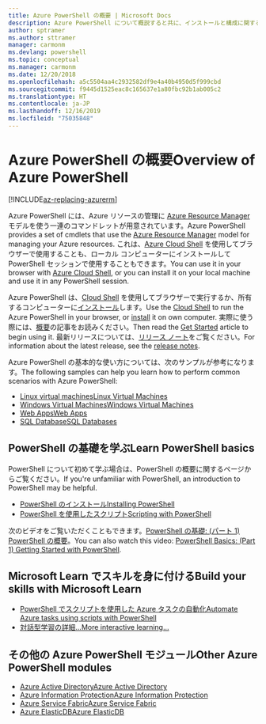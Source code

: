 ```yaml
---
title: Azure PowerShell の概要 | Microsoft Docs
description: Azure PowerShell について概説すると共に、インストールと構成に関するページへのリンクを紹介します。
author: sptramer
ms.author: sttramer
manager: carmonm
ms.devlang: powershell
ms.topic: conceptual
ms.manager: carmonm
ms.date: 12/20/2018
ms.openlocfilehash: a5c5504aa4c2932582df9e4a40b4950d5f999cbd
ms.sourcegitcommit: f9445d1525eac8c165637e1a80fbc92b1ab005c2
ms.translationtype: HT
ms.contentlocale: ja-JP
ms.lasthandoff: 12/16/2019
ms.locfileid: "75035848"
---
```

# <a name="overview-of-azure-powershell"></a><span data-ttu-id="0f27e-103">Azure PowerShell の概要</span><span class="sxs-lookup"><span data-stu-id="0f27e-103">Overview of Azure PowerShell</span></span>

[!INCLUDE[az-replacing-azurerm](../includes/az-replacing-azurerm.md)]

<span data-ttu-id="0f27e-104">Azure PowerShell には、Azure リソースの管理に [Azure Resource Manager](/azure/azure-resource-manager/resource-group-overview) モデルを使う一連のコマンドレットが用意されています。</span><span class="sxs-lookup"><span data-stu-id="0f27e-104">Azure PowerShell provides a set of cmdlets that use the [Azure Resource Manager](/azure/azure-resource-manager/resource-group-overview) model for managing your Azure resources.</span></span> <span data-ttu-id="0f27e-105">これは、[Azure Cloud Shell](/azure/cloud-shell/overview) を使用してブラウザーで使用することも、ローカル コンピューターにインストールして PowerShell セッションで使用することもできます。</span><span class="sxs-lookup"><span data-stu-id="0f27e-105">You can use it in your browser with [Azure Cloud Shell](/azure/cloud-shell/overview), or you can install it on your local machine and use it in any PowerShell session.</span></span>

<span data-ttu-id="0f27e-106">Azure PowerShell は、[Cloud Shell](/azure/cloud-shell/overview) を使用してブラウザーで実行するか、所有するコンピューターに[インストール](install-azurerm-ps.md)します。</span><span class="sxs-lookup"><span data-stu-id="0f27e-106">Use the [Cloud Shell](/azure/cloud-shell/overview) to run the Azure PowerShell in your browser, or [install](install-azurerm-ps.md) it on own computer.</span></span> <span data-ttu-id="0f27e-107">実際に使う際には、[概要](get-started-azureps.md)の記事をお読みください。</span><span class="sxs-lookup"><span data-stu-id="0f27e-107">Then read the [Get Started](get-started-azureps.md) article to begin using it.</span></span> <span data-ttu-id="0f27e-108">最新リリースについては、[リリース ノート](release-notes-azureps.md)をご覧ください。</span><span class="sxs-lookup"><span data-stu-id="0f27e-108">For information about the latest release, see the [release notes](release-notes-azureps.md).</span></span>

<span data-ttu-id="0f27e-109">Azure PowerShell の基本的な使い方については、次のサンプルが参考になります。</span><span class="sxs-lookup"><span data-stu-id="0f27e-109">The following samples can help you learn how to perform common scenarios with Azure PowerShell:</span></span>

* [<span data-ttu-id="0f27e-110">Linux virtual machines</span><span class="sxs-lookup"><span data-stu-id="0f27e-110">Linux Virtual Machines</span></span>](/azure/virtual-machines/virtual-machines-linux-powershell-samples?toc=/powershell/azure/toc.json)
* [<span data-ttu-id="0f27e-111">Windows Virtual Machines</span><span class="sxs-lookup"><span data-stu-id="0f27e-111">Windows Virtual Machines</span></span>](/azure/virtual-machines/virtual-machines-windows-powershell-samples?toc=/powershell/azure/toc.json)
* [<span data-ttu-id="0f27e-112">Web Apps</span><span class="sxs-lookup"><span data-stu-id="0f27e-112">Web Apps</span></span>](/azure/app-service-web/app-service-powershell-samples?toc=/powershell/azure/toc.json)
* [<span data-ttu-id="0f27e-113">SQL Database</span><span class="sxs-lookup"><span data-stu-id="0f27e-113">SQL Databases</span></span>](/azure/sql-database/sql-database-powershell-samples?toc=/powershell/azure/toc.json)

## <a name="learn-powershell-basics"></a><span data-ttu-id="0f27e-114">PowerShell の基礎を学ぶ</span><span class="sxs-lookup"><span data-stu-id="0f27e-114">Learn PowerShell basics</span></span>

<span data-ttu-id="0f27e-115">PowerShell について初めて学ぶ場合は、PowerShell の概要に関するページからご覧ください。</span><span class="sxs-lookup"><span data-stu-id="0f27e-115">If you're unfamiliar with PowerShell, an introduction to PowerShell may be helpful.</span></span>

* [<span data-ttu-id="0f27e-116">PowerShell のインストール</span><span class="sxs-lookup"><span data-stu-id="0f27e-116">Installing PowerShell</span></span>](/powershell/scripting/install/installing-windows-powershell)
* [<span data-ttu-id="0f27e-117">PowerShell を使用したスクリプト</span><span class="sxs-lookup"><span data-stu-id="0f27e-117">Scripting with PowerShell</span></span>](/powershell/scripting/powershell-scripting)

<span data-ttu-id="0f27e-118">次のビデオをご覧いただくこともできます。[PowerShell の基礎: (パート 1) PowerShell の概要](https://channel9.msdn.com/Blogs/Taste-of-Premier/PowerShellBasicsPart1)。</span><span class="sxs-lookup"><span data-stu-id="0f27e-118">You can also watch this video: [PowerShell Basics: (Part 1) Getting Started with PowerShell](https://channel9.msdn.com/Blogs/Taste-of-Premier/PowerShellBasicsPart1).</span></span>

## <a name="build-your-skills-with-microsoft-learn"></a><span data-ttu-id="0f27e-119">Microsoft Learn でスキルを身に付ける</span><span class="sxs-lookup"><span data-stu-id="0f27e-119">Build your skills with Microsoft Learn</span></span>

- [<span data-ttu-id="0f27e-120">PowerShell でスクリプトを使用した Azure タスクの自動化</span><span class="sxs-lookup"><span data-stu-id="0f27e-120">Automate Azure tasks using scripts with PowerShell</span></span>](/learn/modules/automate-azure-tasks-with-powershell/)
- [<span data-ttu-id="0f27e-121">対話型学習の詳細...</span><span class="sxs-lookup"><span data-stu-id="0f27e-121">More interactive learning...</span></span>](/learn/browse/?term=powershell)

## <a name="other-azure-powershell-modules"></a><span data-ttu-id="0f27e-122">その他の Azure PowerShell モジュール</span><span class="sxs-lookup"><span data-stu-id="0f27e-122">Other Azure PowerShell modules</span></span>

* [<span data-ttu-id="0f27e-123">Azure Active Directory</span><span class="sxs-lookup"><span data-stu-id="0f27e-123">Azure Active Directory</span></span>](/powershell/azure/active-directory/)
* [<span data-ttu-id="0f27e-124">Azure Information Protection</span><span class="sxs-lookup"><span data-stu-id="0f27e-124">Azure Information Protection</span></span>](/powershell/azure/aip/)
* [<span data-ttu-id="0f27e-125">Azure Service Fabric</span><span class="sxs-lookup"><span data-stu-id="0f27e-125">Azure Service Fabric</span></span>](/powershell/azure/service-fabric/)
* [<span data-ttu-id="0f27e-126">Azure ElasticDB</span><span class="sxs-lookup"><span data-stu-id="0f27e-126">Azure ElasticDB</span></span>](/powershell/azure/elasticdbjobs/)
